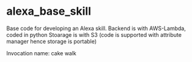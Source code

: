 # alexa_base_skill
Base code for developing an Alexa skill.
Backend is with AWS-Lambda, coded in python
Stoarage is with S3 (code is supported with attribute manager hence storage is portable)

Invocation name: cake walk


